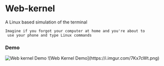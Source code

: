 # Web-kernel
A Linux based simulation of the terminal

``` 
Imagine if you forgot your computer at home and you're about to 
 use your phone and type Linux commands 
```
### Demo

<img src="https://i.imgur.com/7Kx7cWt.png" title="Web kernel Demo" />
![Web Kernel Demo](https://i.imgur.com/7Kx7cWt.png)

